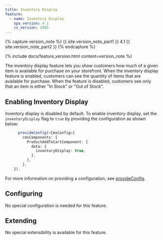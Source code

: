 ```yaml
---
title: Inventory Display
feature:
  - name: Inventory Display
    spa_version: 4.1
    cx_version: 2005
---
```


{% capture version_note %}
{{ site.version_note_part1 }} 4.1 {{ site.version_note_part2 }}
{% endcapture %}

{% include docs/feature_version.html content=version_note %}

The inventory display feature lets you show customers how much of a given item is available for purchase on your storefront. When the inventory display feature is enabled, customers can see the quantity of items that are available for purchase. When the feature is disabled, customers see only that an item is either "In Stock" or "Out of Stock".

## Enabling Inventory Display

Inventory display is disabled by default. To enable inventory display, set the `inventoryDisplay` flag to `true` by providing the configuration as shown below:

```ts
      provideConfig(<CmsConfig>{
        cmsComponents: {
          ProductAddToCartComponent: {
            data: {
              inventoryDisplay: true,
            },
          },
        },
    }),
```

For more information on providing a configuration, see [provideConfig](https://sap.github.io/spartacus-docs/global-configuration-in-spartacus/#provideconfig).

## Configuring

No special configuration is needed for this feature.

## Extending

No special extensibility is available for this feature.

